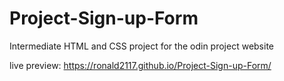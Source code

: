 # Project-Sign-up-Form
Intermediate HTML and CSS project for the odin project website

live preview:  https://ronald2117.github.io/Project-Sign-up-Form/
